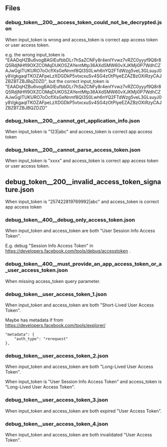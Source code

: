 ## Files

### debug_token__200__access_token_could_not_be_decrypted.json

When input_token is wrong and access_token is correct app access token or user access token.

e.g. the wrong input_token is "EAADqHZBu6vogBAGIEufbbDLr7hSaZCNFy8r4enIYvwz7vRZC0yyyf9Q8r8Q5RdjNHfI9OXZCOMqDUKOSZAYentMtp36AXdSMW60vXJKMji0P7WdhCZAJwGgITUKURO7oOcflXsGeNnmf8QI3S0Lwh6nYQ2FTdWzg5veL3GLsuyJ0y8VgkgaqITKOZAFpeLzXDGDkP5vtxcxuSv4SG4zOtPIyeEZAZBzOXiRzyCAJZBZBTZBJBqZDZD", but the correct input_token is "EAADqHZBu6vogBAGIEufbbDLr7hSaZCNFy8r4enIYvwz7vRZC0yyyf9Q8r8Q5RdjNHfI9OXZCOMqDUKOSZAYentMtp36AXdSMW60vXJKMji0P7WdhCZAJwGgITUKURO7oOcflXsGeNnmf8QI3S0Lwh6nYQ2FTdWzg5veL3GLsuyJ0y8VgkgaqITKOZAFpeLzXDGDkP5vtxcxuSv4SG4zOtPIyeEZAZBzOXiRzyCAJZBZBTZBJBQZDZD"

### debug_token__200__cannot_get_application_info.json

When input_token is "123|abc" and access_token is correct app access token 

### debug_token__200__cannot_parse_access_token.json

When input_token is "xxxx" and access_token is correct app access token or user access token.

## debug_token__200__invalid_access_token_signature.json

When input_token is "257422819769992|abc" and access_token is correct app access token 

### debug_token__400__debug_only_access_token.json

When input_token and access_token are both "User Session Info Access Token".

E.g. debug "Session Info Access Token" in https://developers.facebook.com/tools/debug/accesstoken .

### debug_token__400__must_provide_an_app_access_token_or_a_user_access_token.json

When missing access_token query parameter.

### debug_token__user_access_token_1.json

When input_token and access_token are both "Short-Lived User Access Token".

Maybe has metadata if from https://developers.facebook.com/tools/explorer/

```
"metadata": {
    "auth_type": "rerequest"
},
```

### debug_token__user_access_token_2.json

When input_token and access_token are both "Long-Lived User Access Token".

When input_token is "User Session Info Access Token" and access_token is "Long-Lived User Access Token".

### debug_token__user_access_token_3.json

When input_token and access_token are both expired "User Access Token".

### debug_token__user_access_token_4.json

When input_token and access_token are both invalidated "User Access Token".

